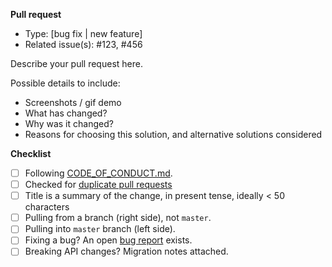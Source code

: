 <!--
Thanks for contributing!
-->

**Pull request**

- Type: [bug fix | new feature]
- Related issue(s): #123, #456

Describe your pull request here.

Possible details to include:

- Screenshots / gif demo
- What has changed?
- Why was it changed?
- Reasons for choosing this solution, and alternative solutions considered

**Checklist**

<!-- Put an x in the boxes that apply: [X]. You can also fill these out after creating the PR. If you're unsure about any of them, don't hesitate to ask. We're here to help! -->

- [ ] Following [CODE_OF_CONDUCT.md](https://github.com/iamturns/create-exposed-app/blob/master/CODE_OF_CONDUCT.md).
- [ ] Checked for [duplicate pull requests](https://github.com/iamturns/create-exposed-app/pulls)
- [ ] Title is a summary of the change, in present tense, ideally < 50 characters
- [ ] Pulling from a branch (right side), not `master`.
- [ ] Pulling into `master` branch (left side).
- [ ] Fixing a bug? An open [bug report](https://github.com/iamturns/create-exposed-app/labels/bug) exists.
- [ ] Breaking API changes? Migration notes attached.

